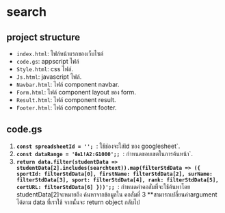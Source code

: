 # search
## project structure
- `index.html`: ไฟล์หน้าแรกของเว็บไซต์
- `code.gs`: appscript ไฟล์
- `Style.html`: css ไฟล์.
- `Js.html`: javascript ไฟล์.
- `Navbar.html`: ไฟล์ component navbar.
- `Form.html`: ไฟล์ component layout ของ form.
- `Result.html`: ไฟล์ component result.
- `Footer.html`: ไฟล์ component footer.

## code.gs
1. **`const spreadsheetId = ''; `**: ใช้ช่องจะใส่id ของ googlesheet`.
2. **`const dataRange = 'ชีต1!A2:G1000';; `**: กำหนดขอบเขตในการค้นหน้า`.
3. **`return data.filter(studentData => studentData[2].includes(searchtext)).map(filterStdData => ({
      sportId: filterStdData[0],
      firstName: filterStdData[2],
      surName: filterStdData[3],
      sport: filterStdData[4],
      rank: filterStdData[5],
      certURL: filterStdData[6]
  }))';; `**: กำหนดค่าคอลั่มที่จะใช้ค้นหาโดย studentData[2]จะหมายถึง ค้นหาจากข้อมูลใน คอลั่มที่ 3 **สามารถเปลี่ยนค่าargument ได้ตาม data ที่เราใช้
จากนั้นจะ return object กลับไป

